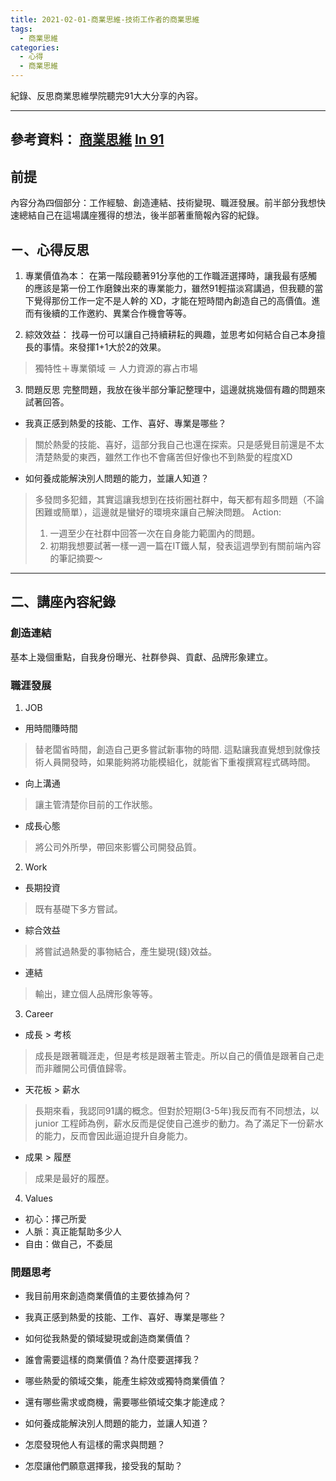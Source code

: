 ```yaml
---
title: 2021-02-01-商業思維-技術工作者的商業思維
tags:
  - 商業思維
categories:
  - 心得
  - 商業思維
---
```

紀錄、反思商業思維學院聽完91大大分享的內容。
<!-- more -->
---
參考資料：
[商業思維](https://bizthinking.com.tw/)
[In 91](https://dotblogs.com.tw/hatelove)
---
## 前提
內容分為四個部分：工作經驗、創造連結、技術變現、職涯發展。前半部分我想快速總結自己在這場講座獲得的想法，後半部著重簡報內容的紀錄。

## ㄧ、心得反思
1. 專業價值為本：
在第一階段聽著91分享他的工作職涯選擇時，讓我最有感觸的應該是第一份工作磨鍊出來的專業能力，雖然91輕描淡寫講過，但我聽的當下覺得那份工作一定不是人幹的 XD，才能在短時間內創造自己的高價值。進而有後續的工作邀約、異業合作機會等等。

2. 綜效效益：
找尋一份可以讓自己持續耕耘的興趣，並思考如何結合自己本身擅長的事情。來發揮1+1大於2的效果。
> 獨特性＋專業領域 ＝ 人力資源的寡占市場

3. 問題反思
完整問題，我放在後半部分筆記整理中，這邊就挑幾個有趣的問題來試著回答。
- 我真正感到熱愛的技能、工作、喜好、專業是哪些？
> 關於熱愛的技能、喜好，這部分我自己也還在探索。只是感覺目前還是不太清楚熱愛的東西，雖然工作也不會痛苦但好像也不到熱愛的程度XD
- 如何養成能解決別人問題的能力，並讓人知道？
> 多發問多犯錯，其實這讓我想到在技術圈社群中，每天都有超多問題（不論困難或簡單），這邊就是蠻好的環境來讓自己解決問題。
> Action: 
> 1. 一週至少在社群中回答一次在自身能力範圍內的問題。
> 2. 初期我想要試著一樣一週一篇在IT鐵人幫，發表這週學到有關前端內容的筆記摘要～

--- 
## 二、講座內容紀錄
### 創造連結
基本上幾個重點，自我身份曝光、社群參與、貢獻、品牌形象建立。

### 職涯發展
1. JOB
 - 用時間賺時間
 > 替老闆省時間，創造自己更多嘗試新事物的時間.
 > 這點讓我直覺想到就像技術人員開發時，如果能夠將功能模組化，就能省下重複撰寫程式碼時間。
 - 向上溝通
 > 讓主管清楚你目前的工作狀態。
 - 成長心態
 > 將公司外所學，帶回來影響公司開發品質。
2. Work
 - 長期投資
 > 既有基礎下多方嘗試。
 - 綜合效益
 > 將嘗試過熱愛的事物結合，產生變現(錢)效益。
 - 連結
 > 輸出，建立個人品牌形象等等。

3. Career
 - 成長 > 考核
 > 成長是跟著職涯走，但是考核是跟著主管走。所以自己的價值是跟著自己走而非離開公司價值歸零。
 - 天花板 > 薪水
 > 長期來看，我認同91講的概念。但對於短期(3-5年)我反而有不同想法，以 junior 工程師為例，薪水反而是促使自己進步的動力。為了滿足下一份薪水的能力，反而會因此逼迫提升自身能力。
 - 成果 > 履歷
 > 成果是最好的履歷。

4. Values
 - 初心：擇己所愛
 - 人脈：真正能幫助多少人
 - 自由：做自己，不委屈


### 問題思考
- 我目前用來創造商業價值的主要依據為何？

- 我真正感到熱愛的技能、工作、喜好、專業是哪些？

- 如何從我熱愛的領域變現或創造商業價值？

- 誰會需要這樣的商業價值？為什麼要選擇我？

- 哪些熱愛的領域交集，能產生綜效或獨特商業價值？

- 還有哪些需求或商機，需要哪些領域交集才能達成？

- 如何養成能解決別人問題的能力，並讓人知道？

- 怎麼發現他人有這樣的需求與問題？

- 怎麼讓他們願意選擇我，接受我的幫助？


